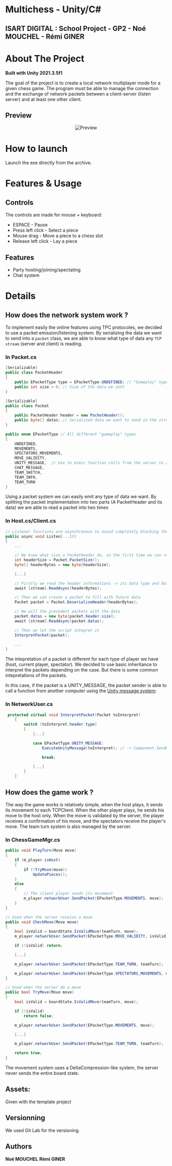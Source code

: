 # Multichess - Unity/C#
## ISART DIGITAL : School Project - GP2 - Noé MOUCHEL - Rémi GINER


<!-- ABOUT THE PROJECT -->
# About The Project 
**Built with Unity 2021.3.5f1**

The goal of the project is to create a local network multiplayer mode for a given chess game. The program must be able to manage the connection and the exchange of network packets between a client-server (listen server) and at least one other client.

## Preview
<div style="text-align:center">

![Preview](Annexe/Preview.gif)

</div>

# How to launch
Launch the exe directly from the archive.

# Features & Usage

## Controls
The controls are made for mouse + keyboard:
- ESPACE - Pause
- Press left click - Select a piece
- Mouse drag - Move a piece to a chess slot
- Release left click - Lay a piece

## Features

- Party hosting/joining/spectating
- Chat system

# Details


## How does the network system work ?

To implement easily the online features using TPC protocoles, we decided to use a packet emission/listening system. By serializing the data we want to send into a `packet` class, we are able to know what type of data any `TCP stream` (server and client) is reading.

### In Packet.cs
```cs 
[Serializable]
public class PacketHeader
{
    public EPacketType type = EPacketType.UNDEFINED; // "Gameplay" type of data we sent
    public int size = 0; // Size of the data we sent 
}

[Serializable]
public class Packet
{
    public PacketHeader header = new PacketHeader();
    public byte[] datas; // Serialized data we want to send in the stream
}

public enum EPacketType // All different "gameplay" types
{
    UNDEFINED,
    MOVEMENTS,
    SPECTATORS_MOVEMENTS,
    MOVE_VALIDITY,
    UNITY_MESSAGE,  // Use to mimic function calls from the server to a client (Or vice versa)
    CHAT_MESSAGE,
    TEAM_SWITCH,
    TEAM_INFO,
    TEAM_TURN
}
```

Using a packet system we can easily emit any type of data we want. By splitting the packet implementation into two parts (A PacketHeader and its data) we are able to read a packet into two times 

### In Host.cs/Client.cs
```cs
// Listener functions are asynchronous to avoid completely blocking the runtime
public async void Listen[...]()
{
    ...

    // We know what size a PacketHeader do, so the first time we can read blindly in the stream 
    int headerSize = Packet.PacketSize();
    byte[] headerBytes = new byte[headerSize];

    [...]

    // Firstly we read the header informations -> its data type and data size
    await [stream].ReadAsync(headerBytes);

    // Then we can create a packet to fill with future data
    Packet packet = Packet.DeserializeHeader(headerBytes);

    // We will the precedent packets with the data
    packet.datas = new byte[packet.header.size];
    await [stream].ReadAsync(packet.datas);

    // Then we let the script intepret it
    InterpretPacket(packet);

    ...
}
```

The intepretation of a packet is different for each type of player we have (host, current player, spectator). We decided to use basic inheritance to interpret the packets depending on the case. But there is some common intepretations of the packets.

In this case, if the packet is a UNITY_MESSAGE, the packet sender is able to call a function from another computer using the [Unity message system](https://docs.unity3d.com/ScriptReference/Component.SendMessage.html):

### In NetworkUser.cs
```cs
 protected virtual void InterpretPacket(Packet toInterpret)
    {
        switch (toInterpret.header.type)
        {
            [...]

            case EPacketType.UNITY_MESSAGE:
                ExecuteUnityMessage(toInterpret); // -> Component.SendMessage(toInterpret.FillObject<string>());

                break;

            [...]
        }
    }
```

## How does the game work ?
The way the game works is relatively simple, when the host plays, it sends its movement to each TCPClient.
When the other player plays, he sends his move to the host only. When the move is validated by the server, the player receives a confirmation of his move, and the spectators receive the player's move. The team turn system is also managed by the server.

### In ChessGameMgr.cs
```cs
public void PlayTurn(Move move)
{
    if (m_player.isHost)
    {
        if (!TryMove(move))
            UpdatePieces();
    }
    else
    {
        // The client player sends its movement
        m_player.networkUser.SendPacket(EPacketType.MOVEMENTS, move);
    }
}

// Used when the server receive a move
public void CheckMove(Move move)
{
    bool isValid = boardState.IsValidMove(teamTurn, move);
    m_player.networkUser.SendPacket(EPacketType.MOVE_VALIDITY, isValid);

    if (!isValid) return;

    [...]

    m_player.networkUser.SendPacket(EPacketType.TEAM_TURN, teamTurn);

    m_player.networkUser.SendPacket(EPacketType.SPECTATORS_MOVEMENTS, move);
}

// Used when the server do a move
public bool TryMove(Move move)
{
    bool isValid = boardState.IsValidMove(teamTurn, move);

    if (!isValid)
        return false;

    m_player.networkUser.SendPacket(EPacketType.MOVEMENTS, move);

    [...]

    m_player.networkUser.SendPacket(EPacketType.TEAM_TURN, teamTurn);

    return true;
}

```

The movement system uses a DeltaCompression-like system, the server never sends the entire board state.

## Assets:
Given with the template project

## Versionning
We used Git Lab for the versioning.

## Authors
**Noé MOUCHEL**
**Rémi GINER**